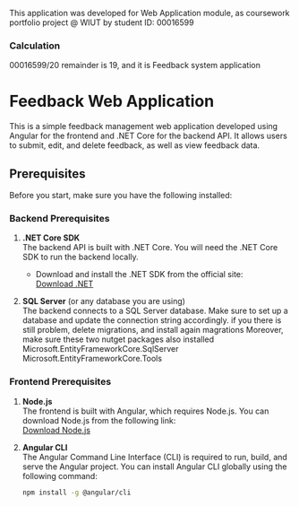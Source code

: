 This application was developed for Web
Application module, as coursework portfolio project @ WIUT by student ID: 00016599

### Calculation
00016599/20 remainder is 19, and it is Feedback system application

# Feedback Web Application

This is a simple feedback management web application developed using Angular for the frontend and .NET Core for the backend API.
It allows users to submit, edit, and delete feedback, as well as view feedback data.

## Prerequisites

Before you start, make sure you have the following installed:

### Backend Prerequisites

1. **.NET Core SDK**  
   The backend API is built with .NET Core. You will need the .NET Core SDK to run the backend locally.
   - Download and install the .NET SDK from the official site:  
     [Download .NET](https://dotnet.microsoft.com/download)

2. **SQL Server** (or any database you are using)  
   The backend connects to a SQL Server database. Make sure to set up a database and update the connection string accordingly. if you there is still problem, delete migrations, and install again magrations
   Moreover, make sure these two nutget packages also installed
    Microsoft.EntityFrameworkCore.SqlServer
    Microsoft.EntityFrameworkCore.Tools
   

### Frontend Prerequisites

1. **Node.js**  
   The frontend is built with Angular, which requires Node.js. You can download Node.js from the following link:  
   [Download Node.js](https://nodejs.org/)

2. **Angular CLI**  
   The Angular Command Line Interface (CLI) is required to run, build, and serve the Angular project. You can install Angular CLI globally using the following command:
   ```bash
   npm install -g @angular/cli

   





